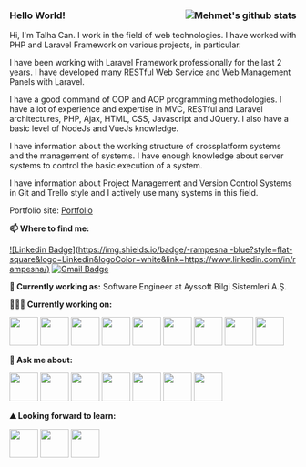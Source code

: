 
### Hello World!  <img align="right" src="https://github-readme-stats.vercel.app/api?username=rampesna&show_icons=true&line_height=30&theme=cobalt" alt="Mehmet's github stats" /></a>


Hi, I'm Talha Can. I work in the field of web technologies. I have worked with PHP and Laravel Framework on various projects, in particular.

I have been working with Laravel Framework professionally for the last 2 years. I have developed many RESTful Web Service and Web Management Panels with Laravel.

I have a good command of OOP and AOP programming methodologies. I have a lot of experience and expertise in MVC, RESTful and Laravel architectures, PHP, Ajax, HTML, CSS, Javascript and JQuery. I also have a basic level of NodeJs and VueJs knowledge.

I have information about the working structure of crossplatform systems and the management of systems. I have enough knowledge about server systems to control the basic execution of a system.

I have information about Project Management and Version Control Systems in Git and Trello style and I actively use many systems in this field. 

Portfolio site: [Portfolio](https://rampesna.codes/)


**📫 Where to find me:** 

[![Linkedin Badge](https://img.shields.io/badge/-rampesna
-blue?style=flat-square&logo=Linkedin&logoColor=white&link=https://www.linkedin.com/in/rampesna/)](https://www.linkedin.com/in/rampesna/) 
[![Gmail Badge](https://img.shields.io/badge/-rampesna@gmail.com-c14438?style=flat-square&logo=Gmail&logoColor=white&link=mailto:isen.rampesna@gmail.com)](mailto:rampesna@gmail.com)


**💼 Currently working as:** Software Engineer at Ayssoft Bilgi Sistemleri A.Ş.

**👨🏻‍💻 Currently working on:** 


<code><a href="https://www.php.net" target="_blank"><img height="50" src="https://www.vectorlogo.zone/logos/php/php-ar21.svg"></a></code>
<code><a href="https://laravel.com" target="_blank"><img height="50" src="https://www.vectorlogo.zone/logos/laravel/laravel-ar21.svg"></a></code>
<code><a href="https://www.json.org/" target="_blank"><img height="50" src="https://www.vectorlogo.zone/logos/json/json-ar21.svg"></a></code>
<code><a href="https://www.mysql.com" target="_blank"><img height="50" src="https://www.vectorlogo.zone/logos/mysql/mysql-ar21.svg"></a></code>
<code><a href="https://restfulapi.net" target="_blank"><img height="50" src="https://15f76u3xxy662wdat72j3l53-wpengine.netdna-ssl.com/wp-content/uploads/2018/02/REST-API-connector-e1530608606904.png"></a></code>
<code><a href="https://tr.wikipedia.org/wiki/HTML5" target="_blank"><img height="50" src="https://www.vectorlogo.zone/logos/w3_html5/w3_html5-ar21.svg"></a></code>
<code><a href="https://tr.wikipedia.org/wiki/CSS" target="_blank"><img height="50" src="https://www.vectorlogo.zone/logos/netlifyapp_watercss/netlifyapp_watercss-ar21.svg"></a></code>
<code><a href="https://www.javascript.com" target="_blank"><img height="50" src="https://www.vectorlogo.zone/logos/javascript/javascript-horizontal.svg"></a></code>
<code><a href="https://jquery.com" target="_blank"><img height="50" src="https://www.vectorlogo.zone/logos/jquery/jquery-ar21.svg"></a></code>


**💬 Ask me about:** 


<code><a href="https://www.php.net" target="_blank"><img height="50" src="https://www.vectorlogo.zone/logos/php/php-ar21.svg"></a></code>
<code><a href="https://laravel.com" target="_blank"><img height="50" src="https://www.vectorlogo.zone/logos/laravel/laravel-ar21.svg"></a></code>
<code><a href="https://www.json.org/" target="_blank"><img height="50" src="https://www.vectorlogo.zone/logos/json/json-ar21.svg"></a></code>
<code><a href="https://www.mysql.com" target="_blank"><img height="50" src="https://www.vectorlogo.zone/logos/mysql/mysql-ar21.svg"></a></code>
<code><a href="https://www.linux.org/" target="_blank"><img height="50" src="https://www.vectorlogo.zone/logos/linux/linux-ar21.svg"></a></code>
<code><a href="https://www.python.org/" target="_blank"><img height="50" src="https://www.vectorlogo.zone/logos/python/python-ar21.svg"></a></code>
<code><a href="https://git-scm.com//" target="_blank"><img height="50" src="https://www.vectorlogo.zone/logos/git-scm/git-scm-ar21.svg"></a></code>



**⛰ Looking forward to learn:** 

<code><a href="https://flutter.dev/" target="_blank"><img height="50" src="https://www.vectorlogo.zone/logos/flutterio/flutterio-ar21.svg"></a></code>
<code><a href="https://nodejs.org/" target="_blank"><img height="50" src="https://www.vectorlogo.zone/logos/nodejs/nodejs-ar21.svg"></a></code>
<code><a href="https://www.mongodb.com/" target="_blank"><img height="50" src="https://www.vectorlogo.zone/logos/mongodb/mongodb-ar21.svg"></a></code>


<!--
**ozzmhmt/ozzmhmt** is a ✨ _special_ ✨ repository because its `README.md` (this file) appears on your GitHub profile.

Here are some ideas to get you started:

- 🔭 I’m currently working on ...
- 🌱 I’m currently learning ...
- 👯 I’m looking to collaborate on ...
- 🤔 I’m looking for help with ...
- 💬 Ask me about ...
- 📫 How to reach me: ...
- 😄 Pronouns: ...
- ⚡ Fun fact: ...
-->
